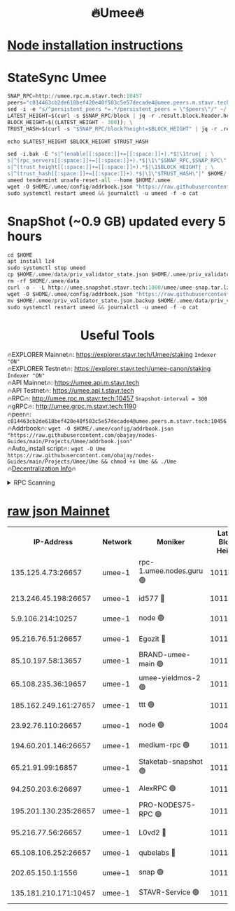 <h1 align="center"> 🔥Umee🔥</h1>


[Node installation instructions](https://github.com/obajay/nodes-Guides/tree/main/Projects/Umee)
=
# StateSync Umee
```python
SNAP_RPC=http://umee.rpc.m.stavr.tech:10457
peers="c014463cb2de618bef420e40f503c5e57decade4@umee.peers.m.stavr.tech:10456"
sed -i -e "s/^persistent_peers *=.*/persistent_peers = \"$peers\"/" ~/.umee/config/config.toml
LATEST_HEIGHT=$(curl -s $SNAP_RPC/block | jq -r .result.block.header.height); \
BLOCK_HEIGHT=$((LATEST_HEIGHT - 300)); \
TRUST_HASH=$(curl -s "$SNAP_RPC/block?height=$BLOCK_HEIGHT" | jq -r .result.block_id.hash)

echo $LATEST_HEIGHT $BLOCK_HEIGHT $TRUST_HASH

sed -i.bak -E "s|^(enable[[:space:]]+=[[:space:]]+).*$|\1true| ; \
s|^(rpc_servers[[:space:]]+=[[:space:]]+).*$|\1\"$SNAP_RPC,$SNAP_RPC\"| ; \
s|^(trust_height[[:space:]]+=[[:space:]]+).*$|\1$BLOCK_HEIGHT| ; \
s|^(trust_hash[[:space:]]+=[[:space:]]+).*$|\1\"$TRUST_HASH\"|" $HOME/.umee/config/config.toml
umeed tendermint unsafe-reset-all --home $HOME/.umee
wget -O $HOME/.umee/config/addrbook.json "https://raw.githubusercontent.com/obajay/nodes-Guides/main/Projects/Umee/addrbook.json"
sudo systemctl restart umeed && journalctl -u umeed -f -o cat
```
# SnapShot (~0.9 GB) updated every 5 hours
```python
cd $HOME
apt install lz4
sudo systemctl stop umeed
cp $HOME/.umee/data/priv_validator_state.json $HOME/.umee/priv_validator_state.json.backup
rm -rf $HOME/.umee/data
curl -o - -L http://umee.snapshot.stavr.tech:1000/umee/umee-snap.tar.lz4 | lz4 -c -d - | tar -x -C $HOME/.umee --strip-components 2
wget -O $HOME/.umee/config/addrbook.json "https://raw.githubusercontent.com/obajay/nodes-Guides/main/Projects/Umee/addrbook.json"
mv $HOME/.umee/priv_validator_state.json.backup $HOME/.umee/data/priv_validator_state.json
sudo systemctl restart umeed && journalctl -u umeed -f -o cat
```
 <h1 align="center"> Useful Tools</h1>

🔥EXPLORER Mainnet🔥:      https://explorer.stavr.tech/Umee/staking             `Indexer "ON"` \
🔥EXPLORER Testnet🔥:        https://explorer.stavr.tech/umee-canon/staking      `Indexer "ON"` \
🔥API Mainnet🔥:                   https://umee.api.m.stavr.tech \
🔥API Testnet🔥:                     https://umee.api.t.stavr.tech \
🔥RPC🔥:                                   http://umee.rpc.m.stavr.tech:10457                     `Snapshot-interval = 300` \
🔥gRPC🔥:                              http://umee.grpc.m.stavr.tech:1190 \
🔥peer🔥:                     `c014463cb2de618bef420e40f503c5e57decade4@umee.peers.m.stavr.tech:10456` \
🔥Addrbook🔥:    ```wget -O $HOME/.umee/config/addrbook.json "https://raw.githubusercontent.com/obajay/nodes-Guides/main/Projects/Umee/addrbook.json"``` \
🔥Auto_install script🔥: ```wget -O Ume https://raw.githubusercontent.com/obajay/nodes-Guides/main/Projects/Umee/Ume && chmod +x Ume && ./Ume``` \
🔥[Decentralization Info](https://github.com/obajay/StateSync-snapshots/tree/main/Projects/Umee/Decentralization)🔥

<details>
<summary>RPC Scanning</summary>

<h2 align="center"> We scan nodes in real time every 4 hours. And we provide the final result of RPC endpoints.
We cannot influence the operation of these nodes in any way. </h2>


```python
If Voting Power is higher than 0 --> then the Node is a validator of the network and may be subject to attack and be a potential threat to the chain.
```
```python
We marked such validators with a red symbol
```

</details>

[raw json Mainnet](https://rpc-check.umeem.stavr.tech/umeem/rpc-umeem-result.json)
=



<table><tr><th>IP-Address</th><th>Network</th><th>Moniker</th><th>Latest Block Height</th><th>Earliest Block Height</th><th>Catching Up</th><th>Tx Index</th><th>Voting Power</th><th>Scan Time</th></tr><tr><td>135.125.4.73:26657</td><td>umee-1</td><td>rpc-1.umee.nodes.guru 🟢</td><td>10119994</td><td>5167386</td><td>False</td><td>on</td><td>0</td><td>2024-01-13T15:44:25.811805152UTC</td></tr><tr><td>213.246.45.198:26657</td><td>umee-1</td><td>id577 🔴</td><td>10119978</td><td>7100001</td><td>False</td><td>on</td><td>35105587</td><td>2024-01-13T15:42:52.782458744UTC</td></tr><tr><td>5.9.106.214:10257</td><td>umee-1</td><td>node 🟢</td><td>10119989</td><td>7942001</td><td>False</td><td>on</td><td>0</td><td>2024-01-13T15:44:00.391808303UTC</td></tr><tr><td>95.216.76.51:26657</td><td>umee-1</td><td>Egozit 🔴</td><td>10119994</td><td>8262001</td><td>False</td><td>off</td><td>38209609</td><td>2024-01-13T15:44:25.407136188UTC</td></tr><tr><td>85.10.197.58:13657</td><td>umee-1</td><td>BRAND-umee-main 🟢</td><td>10119981</td><td>8427832</td><td>False</td><td>on</td><td>0</td><td>2024-01-13T15:43:10.316764190UTC</td></tr><tr><td>65.108.235.36:19657</td><td>umee-1</td><td>umee-yieldmos-2 🟢</td><td>10119970</td><td>9575548</td><td>False</td><td>on</td><td>0</td><td>2024-01-13T15:42:07.205568785UTC</td></tr><tr><td>185.162.249.161:27657</td><td>umee-1</td><td>ttt 🟢</td><td>10119987</td><td>9733423</td><td>False</td><td>on</td><td>0</td><td>2024-01-13T15:43:44.452215074UTC</td></tr><tr><td>23.92.76.110:26657</td><td>umee-1</td><td>node 🟢</td><td>10046600</td><td>9953901</td><td>False</td><td>on</td><td>0</td><td>2024-01-13T15:45:06.439284438UTC</td></tr><tr><td>194.60.201.146:26657</td><td>umee-1</td><td>medium-rpc 🟢</td><td>10119979</td><td>9984137</td><td>False</td><td>on</td><td>0</td><td>2024-01-13T15:43:01.367976083UTC</td></tr><tr><td>65.21.91.99:16857</td><td>umee-1</td><td>Staketab-snapshot 🟢</td><td>10119983</td><td>9992001</td><td>False</td><td>off</td><td>0</td><td>2024-01-13T15:43:25.609857849UTC</td></tr><tr><td>94.250.203.6:26697</td><td>umee-1</td><td>AlexRPC 🟢</td><td>10119979</td><td>9998001</td><td>False</td><td>on</td><td>0</td><td>2024-01-13T15:43:05.991183260UTC</td></tr><tr><td>195.201.130.235:26657</td><td>umee-1</td><td>PRO-NODES75-RPC 🟢</td><td>10119989</td><td>10019989</td><td>False</td><td>on</td><td>0</td><td>2024-01-13T15:43:57.044825120UTC</td></tr><tr><td>95.216.77.56:26657</td><td>umee-1</td><td>L0vd2 🔴</td><td>10119997</td><td>10019997</td><td>False</td><td>off</td><td>37341315</td><td>2024-01-13T15:44:45.127706628UTC</td></tr><tr><td>65.108.106.252:26657</td><td>umee-1</td><td>qubelabs 🔴</td><td>10119981</td><td>10042989</td><td>False</td><td>on</td><td>36694676</td><td>2024-01-13T15:43:12.836122006UTC</td></tr><tr><td>202.65.150.1:1556</td><td>umee-1</td><td>snap 🟢</td><td>10119989</td><td>10117691</td><td>False</td><td>on</td><td>0</td><td>2024-01-13T15:43:58.013383027UTC</td></tr><tr><td>135.181.210.171:10457</td><td>umee-1</td><td>STAVR-Service 🟢</td><td>10119995</td><td>10119001</td><td>False</td><td>on</td><td>0</td><td>2024-01-13T15:44:34.453477873UTC</td></tr></table>
